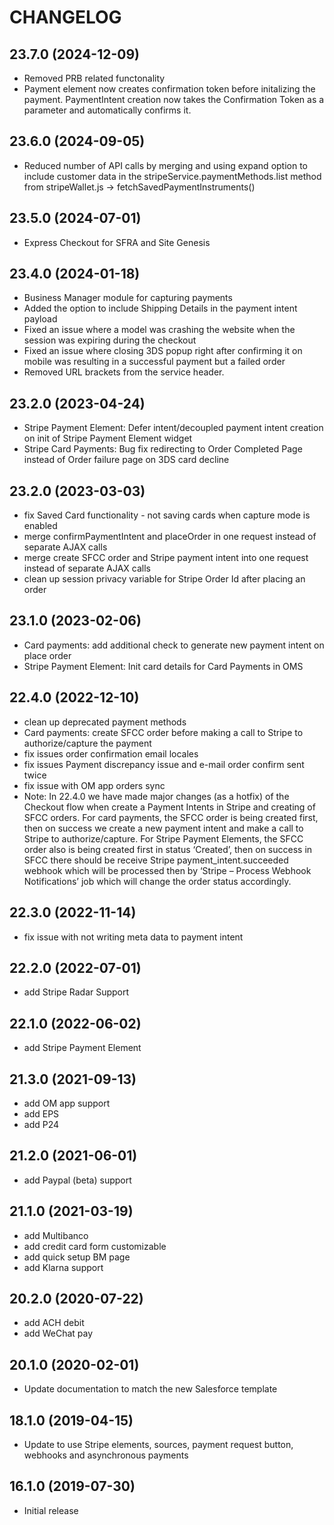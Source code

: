 # CHANGELOG

## 23.7.0 (2024-12-09)
* Removed PRB related functonality
* Payment element now creates confirmation token before initalizing the payment. PaymentIntent creation now takes the Confirmation Token as a parameter and automatically confirms it.

## 23.6.0 (2024-09-05)
* Reduced number of API calls by merging and using expand option to include customer data in the stripeService.paymentMethods.list method from stripeWallet.js -> fetchSavedPaymentInstruments()  

## 23.5.0 (2024-07-01)
* Express Checkout for SFRA and Site Genesis

## 23.4.0 (2024-01-18)
* Business Manager module for capturing payments 
* Added the option to include Shipping Details in the payment intent payload
* Fixed an issue where a model was crashing the website when the session was expiring during the checkout
* Fixed an issue where closing 3DS popup right after confirming it on mobile was resulting in a successful payment but a failed order
* Removed URL brackets from the service header.

## 23.2.0 (2023-04-24)
* Stripe Payment Element: Defer intent/decoupled payment intent creation on init of Stripe Payment Element widget
* Stripe Card Payments: Bug fix redirecting to Order Completed Page instead of Order failure page on 3DS card decline

## 23.2.0 (2023-03-03)
* fix Saved Card functionality - not saving cards when capture mode is enabled
* merge confirmPaymentIntent and placeOrder in one request instead of separate AJAX calls
* merge create SFCC order and Stripe payment intent into one request instead of separate AJAX calls
* clean up session privacy variable for Stripe Order Id after placing an order

## 23.1.0 (2023-02-06)
* Card payments: add additional check to generate new payment intent on place order
* Stripe Payment Element: Init card details for Card Payments in OMS


## 22.4.0 (2022-12-10)
* clean up deprecated payment methods
* Card payments: create SFCC order before making a call to Stripe to authorize/capture the payment
* fix issues order confirmation email locales
* fix issues Payment discrepancy issue and e-mail order confirm sent twice
* fix issue with OM app orders sync
* Note: In 22.4.0 we have made major changes (as a hotfix) of the Checkout flow when create a Payment Intents in Stripe and creating of SFCC orders. For card payments, the SFCC order is being created first, then on success we create a new payment intent and make a call to Stripe to authorize/capture. For Stripe Payment Elements, the SFCC order also is being created first in status ‘Created’, then on success in SFCC there should be receive Stripe payment_intent.succeeded webhook which will be processed then by ‘Stripe – Process Webhook Notifications’ job which will change the order status accordingly.

## 22.3.0 (2022-11-14)
* fix issue with not writing meta data to payment intent

## 22.2.0 (2022-07-01)
* add Stripe Radar Support

## 22.1.0 (2022-06-02)
* add Stripe Payment Element

## 21.3.0 (2021-09-13)
* add OM app support
* add EPS
* add P24

## 21.2.0 (2021-06-01)
* add Paypal (beta) support

## 21.1.0 (2021-03-19)
* add Multibanco
* add credit card form customizable
* add quick setup BM page
* add Klarna support

## 20.2.0 (2020-07-22)
* add ACH debit
* add WeChat pay

## 20.1.0 (2020-02-01)
* Update documentation to match the new Salesforce template

## 18.1.0 (2019-04-15)
* Update to use Stripe elements, sources, payment request button, webhooks and asynchronous payments

## 16.1.0 (2019-07-30)
* Initial release


